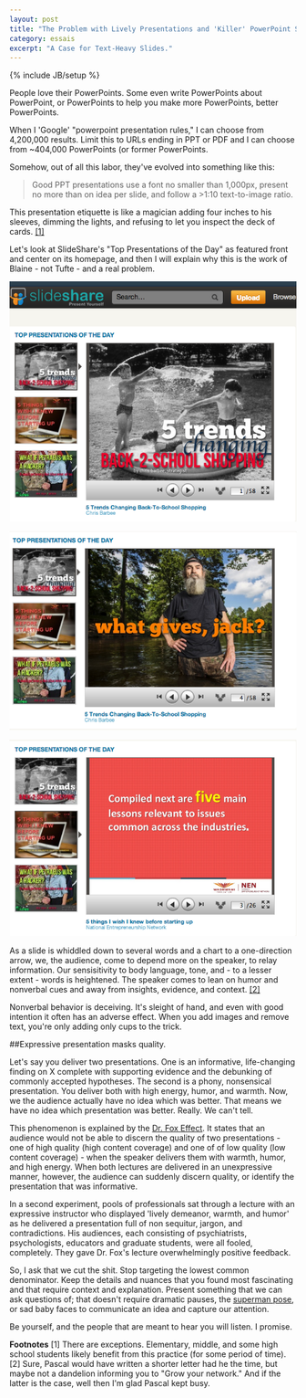```yaml
---
layout: post
title: "The Problem with Lively Presentations and 'Killer' PowerPoint Slides"
category: essais
excerpt: "A Case for Text-Heavy Slides."
---
```

{% include JB/setup %}

People love their PowerPoints. Some even write PowerPoints about PowerPoint, or PowerPoints to help you make more PowerPoints, better PowerPoints.

When I 'Google' "powerpoint presentation rules," I can choose from 4,200,000 results. Limit this to URLs ending in PPT or PDF and I can choose from ~404,000 PowerPoints (or former PowerPoints.

Somehow, out of all this labor, they've evolved into something like this:

>Good PPT presentations use a font no smaller than 1,000px, present no more than on idea per slide, and follow a    >1:10 text-to-image ratio.

This presentation etiquette is like a magician adding four inches to his sleeves, dimming the lights, and refusing to let you inspect the deck of cards. [\[1\]](#fn1)

Let's look at SlideShare's "Top Presentations of the Day" as featured front and center on its homepage, and then I will explain why this is the work of Blaine - not Tufte - and a real problem.

![Most popular SlideShare presentations](/assets/images/slideshare-mostpopular.png)

![Jack slide](/assets/images/jack-slide.png)

![Sonsense slide](/assets/images/nonsenseslide.png)

As a slide is whiddled down to several words and a chart to a one-direction arrow, we, the audience, come to depend more on the speaker, to relay information. Our sensisitivity to body language, tone, and - to a lesser extent - words is heightened. The speaker comes to lean on humor and nonverbal cues and away from insights, evidence, and context. [\[2\]](#fn2)

Nonverbal behavior is deceiving. It's sleight of hand, and even with good intention it often has an adverse effect. When you add images and remove text, you're only adding only cups to the trick.

##Expressive presentation masks quality.

Let's say you deliver two presentations. One is an informative, life-changing finding on X complete with supporting evidence and the debunking of commonly accepted hypotheses. The second is a phony, nonsensical presentation. You deliver both with high energy, humor, and warmth. Now, we the audience actually have no idea which was better. That means we have no idea which presentation was better. Really. We can't tell.

This phenomenon is explained by the [Dr. Fox Effect](http://en.wikipedia.org/wiki/Dr._Fox_effect). It states that an audience would not be able to discern the quality of two presentations - one of high quality (high content coverage) and one of of low quality (low content coverage) - when the speaker delivers them with warmth, humor, and high energy. When both lectures are delivered in an unexpressive manner, however, the audience can suddenly discern quality, or identify the presentation that was informative.

In a second experiment, pools of professionals sat through a lecture with an expressive instructor who displayed 'lively demeanor, warmth, and humor' as he delivered a presentation full of non sequitur, jargon, and contradictions. His audiences, each consisting of psychiatrists, psychologists, educators and graduate students, were all fooled, completely. They gave Dr. Fox's lecture overwhelmingly positive feedback.

So, I ask that we cut the shit. Stop targeting the lowest common denominator. Keep the details and nuances that you found most fascinating and that require context and explanation. Present something that we can ask questions of; that doesn't require dramatic pauses, the [superman pose](http://www.wired.com/wiredscience/2012/05/st_cuddy/), or sad baby faces to communicate an idea and capture our attention.

Be yourself, and the people that are meant to hear you will listen. I promise.

**Footnotes**
<a id="fn1">[1]</a>
There are exceptions. Elementary, middle, and some high school students likely benefit from this practice (for some period of time).
<a id="fn2">[2]</a>
Sure, Pascal would have written a shorter letter had he the time, but maybe not a dandelion informing you to "Grow your network." And if the latter is the case, well then I'm glad Pascal kept busy.